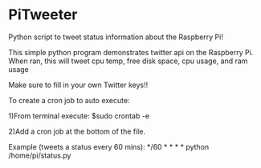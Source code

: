 # PiTweeter
Python script to tweet status information about the Raspberry Pi!

This simple python program demonstrates twitter api on the Raspberry Pi. When ran, this will tweet cpu temp, free disk space, cpu usage, and ram usage

Make sure to fill in your own Twitter keys!!


To create a cron job to auto execute:

1)From terminal execute: $sudo crontab -e

2)Add a cron job at the bottom of the file.

Example (tweets a status every 60 mins): */60 * * * * python /home/pi/status.py
